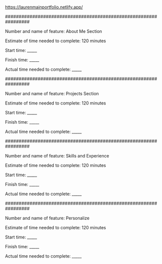 https://laurenmainportfolio.netlify.app/

#################################################################

Number and name of feature: About Me Section

Estimate of time needed to complete: 120 minutes

Start time: _____

Finish time: _____

Actual time needed to complete: _____

#################################################################

Number and name of feature: Projects Section

Estimate of time needed to complete: 120 minutes

Start time: _____

Finish time: _____

Actual time needed to complete: _____

#################################################################

Number and name of feature: Skills and Experience

Estimate of time needed to complete: 120 minutes

Start time: _____

Finish time: _____

Actual time needed to complete: _____

#################################################################

Number and name of feature: Personalize

Estimate of time needed to complete: 120 minutes

Start time: _____

Finish time: _____

Actual time needed to complete: _____